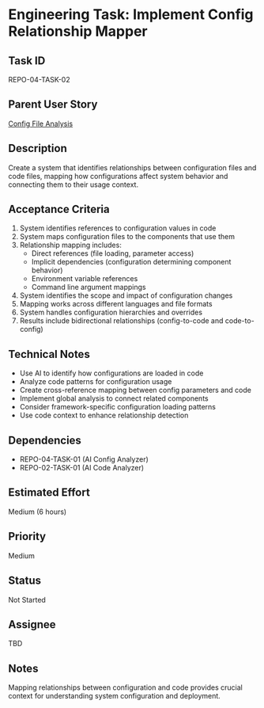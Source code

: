 # Engineering Task: Implement Config Relationship Mapper

## Task ID
REPO-04-TASK-02

## Parent User Story
[Config File Analysis](../04-config-file-analysis.md)

## Description
Create a system that identifies relationships between configuration files and code files, mapping how configurations affect system behavior and connecting them to their usage context.

## Acceptance Criteria
1. System identifies references to configuration values in code
2. System maps configuration files to the components that use them
3. Relationship mapping includes:
   - Direct references (file loading, parameter access)
   - Implicit dependencies (configuration determining component behavior)
   - Environment variable references
   - Command line argument mappings
4. System identifies the scope and impact of configuration changes
5. Mapping works across different languages and file formats
6. System handles configuration hierarchies and overrides
7. Results include bidirectional relationships (config-to-code and code-to-config)

## Technical Notes
- Use AI to identify how configurations are loaded in code
- Analyze code patterns for configuration usage
- Create cross-reference mapping between config parameters and code
- Implement global analysis to connect related components
- Consider framework-specific configuration loading patterns
- Use code context to enhance relationship detection

## Dependencies
- REPO-04-TASK-01 (AI Config Analyzer)
- REPO-02-TASK-01 (AI Code Analyzer)

## Estimated Effort
Medium (6 hours)

## Priority
Medium

## Status
Not Started

## Assignee
TBD

## Notes
Mapping relationships between configuration and code provides crucial context for understanding system configuration and deployment.